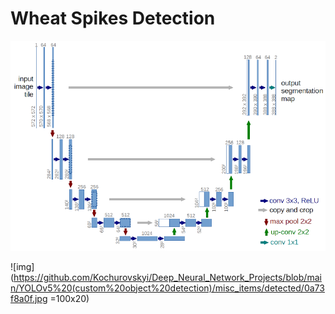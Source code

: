 # Wheat Spikes Detection

![UNet Arhc](https://github.com/Kochurovskyi/Deep_Neural_Network_Projects/blob/main/UNet(semantic%20segmentation)/misc_items/u-net-architecture.png)

![img](https://github.com/Kochurovskyi/Deep_Neural_Network_Projects/blob/main/YOLOv5%20(custom%20object%20detection)/misc_items/detected/0a73f8a0f.jpg =100x20)
